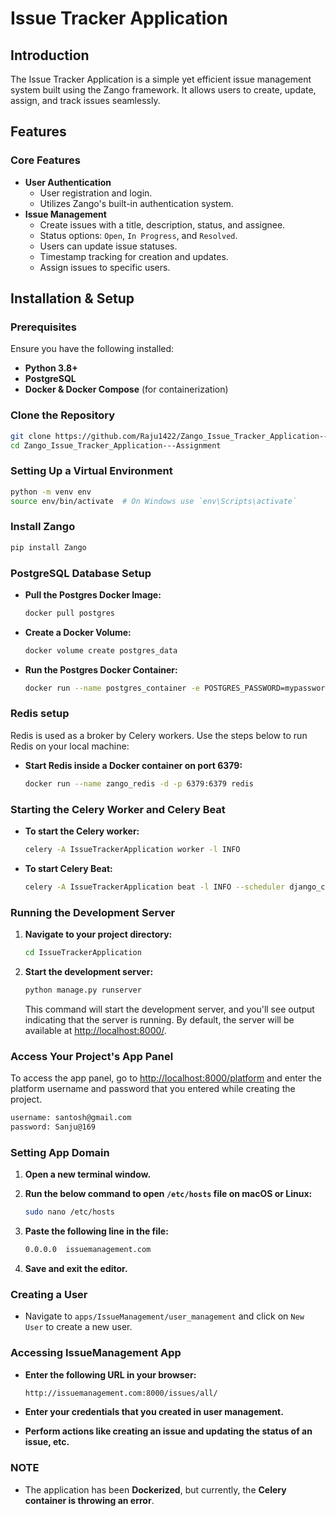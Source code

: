 # Issue Tracker Application

## Introduction

The Issue Tracker Application is a simple yet efficient issue management system built using the Zango framework. It allows users to create, update, assign, and track issues seamlessly.

## Features

### Core Features

- **User Authentication**
  - User registration and login.
  - Utilizes Zango's built-in authentication system.
- **Issue Management**
  - Create issues with a title, description, status, and assignee.
  - Status options: `Open`, `In Progress`, and `Resolved`.
  - Users can update issue statuses.
  - Timestamp tracking for creation and updates.
  - Assign issues to specific users.

## Installation & Setup

### Prerequisites

Ensure you have the following installed:

- **Python 3.8+**
- **PostgreSQL**
- **Docker & Docker Compose** (for containerization)

### Clone the Repository

```bash
git clone https://github.com/Raju1422/Zango_Issue_Tracker_Application---Assignment.git
cd Zango_Issue_Tracker_Application---Assignment
```

### Setting Up a Virtual Environment

```bash
python -m venv env
source env/bin/activate  # On Windows use `env\Scripts\activate`
```

### Install Zango

```bash
pip install Zango
```

### PostgreSQL Database Setup

- **Pull the Postgres Docker Image:**

  ```bash
  docker pull postgres
  ```

- **Create a Docker Volume:**

  ```bash
  docker volume create postgres_data
  ```

- **Run the Postgres Docker Container:**

  ```bash
  docker run --name postgres_container -e POSTGRES_PASSWORD=mypassword -d -p 5432:5432 -v postgres_data:/var/lib/postgresql/data postgres
  ```

### Redis setup

Redis is used as a broker by Celery workers. Use the steps below to run Redis on your local machine:

- **Start Redis inside a Docker container on port 6379:**

  ```bash
  docker run --name zango_redis -d -p 6379:6379 redis
  ```

### Starting the Celery Worker and Celery Beat

- **To start the Celery worker:**

  ```bash
  celery -A IssueTrackerApplication worker -l INFO
  ```

- **To start Celery Beat:**

  ```bash
  celery -A IssueTrackerApplication beat -l INFO --scheduler django_celery_beat.schedulers:DatabaseScheduler
  ```

### Running the Development Server

1. **Navigate to your project directory:**

   ```bash
   cd IssueTrackerApplication
   ```

2. **Start the development server:**

   ```bash
   python manage.py runserver
   ```

   This command will start the development server, and you'll see output indicating that the server is running. By default, the server will be available at [http://localhost:8000/](http://localhost:8000/).

### Access Your Project's App Panel

To access the app panel, go to [http://localhost:8000/platform](http://localhost:8000/platform) and enter the platform username and password that you entered while creating the project.

```bash
username: santosh@gmail.com
password: Sanju@169
```

### Setting App Domain

1. **Open a new terminal window.**
2. **Run the below command to open `/etc/hosts` file on macOS or Linux:**

   ```bash
   sudo nano /etc/hosts
   ```

3. **Paste the following line in the file:**

   ```bash
   0.0.0.0  issuemanagement.com
   ```

4. **Save and exit the editor.**

### Creating a User

- Navigate to `apps/IssueManagement/user_management` and click on `New User` to create a new user.

### Accessing IssueManagement App

- **Enter the following URL in your browser:**

  ```bash
  http://issuemanagement.com:8000/issues/all/
  ```

- **Enter your credentials that you created in user management.**
- **Perform actions like creating an issue and updating the status of an issue, etc.**

### NOTE

- The application has been **Dockerized**, but currently, the **Celery container is throwing an error**.
